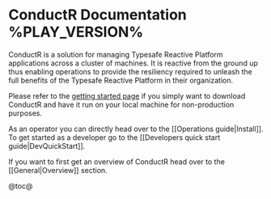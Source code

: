 # ConductR Documentation %PLAY_VERSION%

ConductR is a solution for managing Typesafe Reactive Platform applications across a cluster of machines. It is reactive from the ground up thus enabling operations to provide the resiliency required to unleash the full benefits of the Typesafe Reactive Platform in their organization.

Please refer to the [getting started page](https://www.typesafe.com/product/conductr/developer) if you simply want to download ConductR and have it run on your local machine for non-production purposes.

As an operator you can directly head over to the [[Operations guide|Install]]. To get started as a developer go to the [[Developers quick start guide|DevQuickStart]].

If you want to first get an overview of ConductR head over to the [[General|Overview]] section.

@toc@
